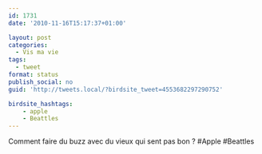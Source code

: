 ```yaml
---
id: 1731
date: '2010-11-16T15:17:37+01:00'

layout: post
categories:
  - Vis ma vie
tags:
  - tweet
format: status
publish_social: no
guid: 'http://tweets.local/?birdsite_tweet=4553682297290752'

birdsite_hashtags:
    - apple
    - Beattles
---
```


Comment faire du buzz avec du vieux qui sent pas bon ? #Apple #Beattles